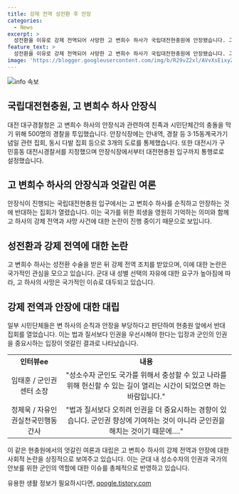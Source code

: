 ```yaml
---
title: 강제 전역 성전환 후 안장
categories:
  - News
excerpt: >
  성전환을 이유로 강제 전역되어 사망한 고 변희수 하사가 국립대전현충원에 안장됐습니다. 그동안 반대 의견이 강했던 안장식이 이뤄졌으며, 변 하사의 강제 전역과 순직에 대한 논란은 여전한 상황입니다. 성소수자 군인의 군대 내 자유와 국가에 대한 충성, 인권 문제 등에 대한 갈등은 계속되고 있습니다.
feature_text: >
  성전환을 이유로 강제 전역되어 사망한 고 변희수 하사가 국립대전현충원에 안장됐습니다. 그동안 반대 의견이 강했던 안장식이 이뤄졌으며, 변 하사의 강제 전역과 순직에 대한 논란은 여전한 상황입니다. 성소수자 군인의 군대 내 자유와 국가에 대한 충성, 인권 문제 등에 대한 갈등은 계속되고 있습니다.
image: 'https://blogger.googleusercontent.com/img/b/R29vZ2xl/AVvXsEixyZcFfHzMRdzZMjFBmAUKJYCLCGyLL1o632UiGVXcaFdKo_bkvkuCioo0uUKlGfBVcT3P84aROyZIXSBEx3Aw5nCQ3pTgDom1WDC4m8eifvWiAmWEEVb4x6G_l8C0QH225ldMjyaFvpxGEBGNO37VmDTDMHGhJPq73UglMfDca1-0aw/s1600/blogspot.png'
---
```


<p><img src="https://blogger.googleusercontent.com/img/b/R29vZ2xl/AVvXsEixyZcFfHzMRdzZMjFBmAUKJYCLCGyLL1o632UiGVXcaFdKo_bkvkuCioo0uUKlGfBVcT3P84aROyZIXSBEx3Aw5nCQ3pTgDom1WDC4m8eifvWiAmWEEVb4x6G_l8C0QH225ldMjyaFvpxGEBGNO37VmDTDMHGhJPq73UglMfDca1-0aw/s1600/blogspot.png" alt="info 속보" /></p>

<h2 data-ke-size="size26">국립대전현충원, 고 변희수 하사 안장식</h2>

<p data-ke-size="size16">대전 대구경찰청은 고 변희수 하사의 안장식과 관련하여 친족과 시민단체간의 충돌을 막기 위해 500명의 경찰을 투입했습니다. 안장식장에는 안내역, 경찰 등 3·15동계국가기념일 관련 집회, 동시 다발 집회 등으로 3개의 도로를 통제했습니다. 또한 대전시가 구 민흥동 대전시경찰서를 지정했으며 안장식장에서부터 대전현충원 입구까지 통행로로 설정했습니다.</p>

<h2 data-ke-size="size26">고 변희수 하사의 안장식과 엇갈린 여론</h2>

<p data-ke-size="size16">안장식이 진행되는 국립대전현충원 입구에서는 고 변희수 하사를 순직하고 안장하는 것에 반대하는 집회가 열렸습니다. 이는 국가를 위한 희생을 영원히 기억하는 의미와 함께 고 하사의 강제 전역과 사망 사건에 대한 논란이 진행 중이기 때문으로 보입니다.</p>

<h2 data-ke-size="size26">성전환과 강제 전역에 대한 논란</h2>

<p data-ke-size="size16">고 변희수 하사는 성전환 수술을 받은 뒤 강제 전역 조치를 받았으며, 이에 대한 논란은 국가적인 관심을 모으고 있습니다. 군대 내 성별 선택의 자유에 대한 요구가 높아짐에 따라, 고 하사의 사망은 국가적인 이슈로 대두되고 있습니다.</p>

<h2 data-ke-size="size26">강제 전역과 안장에 대한 대립</h2>

<p data-ke-size="size16">일부 시민단체들은 변 하사의 순직과 안장을 부당하다고 판단하여 현충원 앞에서 반대 집회를 열었습니다. 이는 법과 질서보다 인권을 우선시해야 한다는 입장과 군인의 인권을 중요시하는 입장이 엇갈린 결과로 나타났습니다.</p>

<table>
    <tr>
        <td style="text-align: center; height: 17px;"><b>인터뷰ee</b></td>
        <td style="text-align: center; height: 17px;"><b>내용</b></td>
    </tr>
    <tr>
        <td style="text-align: center; height: 17px;">임태훈 / 군인권센터 소장</td>
        <td style="text-align: center; height: 17px;">"성소수자 군인도 국가를 위해서 충성할 수 있고 나라를 위해 헌신할 수 있는 길이 열리는 시간이 되었으면 하는 바람입니다."</td>
    </tr>
    <tr>
        <td style="text-align: center; height: 17px;">정제욱 / 자유인권실천국민행동 간사</td>
        <td style="text-align: center; height: 17px;">"법과 질서보다 오히려 인권을 더 중요시하는 경향이 있습니다. 군인권 향상에 기여하는 것이 아니라 군인권을 해치는 것이기 때문에…."</td>
    </tr>
</table>

<p data-ke-size="size16">이 같은 현충원에서의 엇갈린 여론과 대립은 고 변희수 하사의 강제 전역과 안장에 대한 사회적 논란을 상징적으로 보여주고 있습니다. 이는 군대 내 성소수자의 인권과 국가의 안보를 위한 군인의 역할에 대한 이슈를 총체적으로 반영하고 있습니다.</p>
유용한 생활 정보가 필요하시다면, <a href="https://qoogle.tistory.com" rel="dofollow">qoogle.tistory.com</a>


